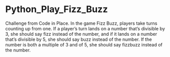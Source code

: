 # Python_Play_Fizz_Buzz
Challenge from Code in Place.
In the game Fizz Buzz, players take turns counting up from one. If a player’s turn lands on a number that’s
divisible by 3, she should say fizz instead of the number, and if it lands on a number that’s divisible by 5,
she should say buzz instead of the number. If the number is both a multiple of 3 and of 5, she should say
fizzbuzz instead of the number.
